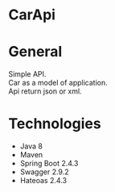 # CarApi
# General
Simple API.<br>
Car as a model of application.<br>
Api return json or xml.<br>

# Technologies
<ul>
  <li>Java 8</li>
  <li>Maven</li>
  <li>Spring Boot 2.4.3</li>
  <li>Swagger 2.9.2</li>
  <li>Hateoas 2.4.3</li>
</ul>
